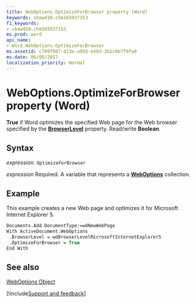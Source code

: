 ```yaml
---
title: WebOptions.OptimizeForBrowser property (Word)
keywords: vbawd10.chm165937153
f1_keywords:
- vbawd10.chm165937153
ms.prod: word
api_name:
- Word.WebOptions.OptimizeForBrowser
ms.assetid: c7b9f987-d13e-a95d-e40d-3b1c9b7f9fa0
ms.date: 06/08/2017
localization_priority: Normal
---
```



# WebOptions.OptimizeForBrowser property (Word)

 **True** if Word optimizes the specified Web page for the Web browser specified by the **[BrowserLevel](Word.WebOptions.BrowserLevel.md)** property. Read/write **Boolean**.


## Syntax

_expression_. `OptimizeForBrowser`

_expression_ Required. A variable that represents a **[WebOptions](Word.WebOptions.md)** collection.


## Example

This example creates a new Web page and optimizes it for Microsoft Internet Explorer 5.


```vb
Documents.Add DocumentType:=wdNewWebPage 
With ActiveDocument.WebOptions 
 .BrowserLevel = wdBrowserLevelMicrosoftInternetExplorer5 
 .OptimizeForBrowser = True 
End With
```


## See also


[WebOptions Object](Word.WebOptions.md)

[!include[Support and feedback](~/includes/feedback-boilerplate.md)]